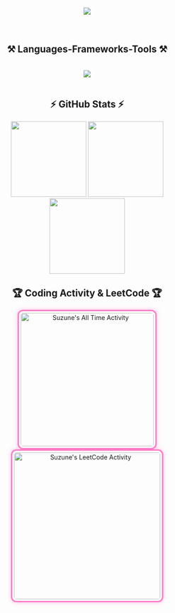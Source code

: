 

<h1 align="center">
    <img src="https://readme-typing-svg.herokuapp.com/?font=Righteous&size=35&center=true&vCenter=true&width=500&height=70&duration=4000&lines=Hi+There!+👋;+I'm+Suzune!;" />
</h1>
<br/>

<h2 align="center">⚒️ Languages-Frameworks-Tools ⚒️</h2>
<br/>
<div align="center">
    <img src="https://skillicons.dev/icons?i=java,html,css,javascript,github,idea,vscode,mysql" />
</div>

<br/>
  

<h2 align="center">⚡ GitHub Stats ⚡</h2>

<div align="center">


 <img src="https://my-readme-stats-eight.vercel.app/api?username=Suzune705&theme=dracula&hide_border=false&include_all_commits=true&count_private=true" height="170"/>
 

  <img src="https://nirzak-streak-stats.vercel.app/?user=Suzune705&theme=dracula&hide_border=false&cache_seconds=1" height="170"/>
  
</div>

<div align="center">
    
<img src="https://my-readme-stats-eight.vercel.app/api/top-langs/?username=Suzune705&theme=dracula&hide_border=false&layout=compact" height="170"/>


</div>

<h2 align="center"> 🏆 Coding Activity & LeetCode 🏆 </h2>


<div align="center">
  <img
    src="https://github-readme-stats.vercel.app/api/wakatime?username=Suzune&layout=compact&theme=dracula&custom_title=Suzune%27s%20All%20Time%20Activity&hide_border=true&langs_count=6&hide=Text,Other,JSON,Sublime%20Text%20Config,JSON%20with%20Comments,PowerShell,Java%20module,C%23,Git%20Config,GitIgnore%20file,TypeScript,IDEA_MODULE,CLASS,XML"
    height="300"
    alt="Suzune's All Time Activity"
    style="border: 3px solid #ff79c6; border-radius: 12px; padding: 4px; box-shadow: 0 0 10px rgba(255,121,198,0.5);"
  />
</div>

<div align="center">
  <span style="display:inline-block; padding:0 10px;">
    <img 
      src="https://leetcard.jacoblin.cool/suzune4869?ext=activity&theme=dark"
      height="330"
      alt="Suzune's LeetCode Activity"
      style="border: 3px solid #ff79c6; border-radius: 12px; padding: 4px; box-shadow: 0 0 10px rgba(255,121,198,0.5);"
    />
  </span>
</div>




